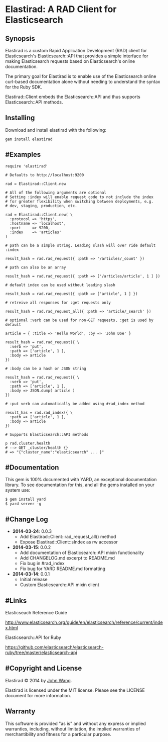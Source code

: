 Elastirad: A RAD Client for Elasticsearch
====================================================

Synopsis
--------

Elastirad is a custom Rapid Application Development (RAD) client for
Elasticsearch's Elasticsearch::API that provides a simple interface for
making Elasticsearch requests based on Elasticsearch's online documentation.

The primary goal for Elastirad is to enable use of the Elasticsearch online
curl-based documentation alone without needing to understand the syntax for
the Ruby SDK.

Elastirad::Client embeds the Elasticsearch::API and thus supports
Elasticsearch::API methods.

Installing
----------

Download and install elastirad with the following:

    gem install elastirad

#Examples
---------

    require 'elastirad'

    # Defaults to http://localhost:9200

    rad = Elastirad::Client.new

    # All of the following arguments are optional
    # Setting :index will enable request code to not include the index
    # for greater flexibility when switching between deployments, e.g.
    # dev, staging, production, etc.

    rad = Elastirad::Client.new( \
      :protocol => 'https',
      :hostname => 'localhost',
      :port     => 9200,
      :index    => 'articles'
    )

    # path can be a simple string. Leading slash will over ride default :index

    result_hash = rad.rad_request({ :path => '/articles/_count' })

    # path can also be an array

    result_hash = rad.rad_request({ :path => ['/articles/article', 1 ] })

    # default index can be used without leading slash

    result_hash = rad.rad_request({ :path => ['article', 1 ] })

    # retreive all responses for :get requests only

    result_hash = rad.rad_request_all({ :path => 'article/_search' })

    # optional :verb can be used for non-GET requests, :get is used by default

    article = { :title => 'Hello World', :by => 'John Doe' }

    result_hash = rad.rad_request({ \
      :verb => 'put',
      :path => ['article', 1 ],
      :body => article
    })

    # :body can be a hash or JSON string

    result_hash = rad.rad_request({ \
      :verb => 'put',
      :path => ['article', 1 ],
      :body => JSON.dump( article )
    })

    # :put verb can automatically be added using #rad_index method

    result_has = rad.rad_index({ \
      :path => ['article', 1 ],
      :body => article
    })

    # Supports Elasticsearch::API methods

    p rad.cluster.health
    # --> GET _cluster/health {}
    # => "{"cluster_name":"elasticsearch" ... }"

#Documentation
--------------

This gem is 100% documented with YARD, an exceptional documentation library. To see documentation for this, and all the gems installed on your system use:

    $ gem install yard
    $ yard server -g

#Change Log
-----------

- **2014-03-24**: 0.0.3
  - Add Elastirad::Client::rad_request_all() method
  - Expose Elastirad::Client::sIndex as rw accessor
- **2014-03-15**: 0.0.2
  - Add documentation of Elasticsearch::API mixin functionality
  - Add CHANGELOG.md excerpt to README.md
  - Fix bug in #rad_index
  - Fix bug for YARD README.md formatting
- **2014-03-14**: 0.0.1
  - Initial release
  - Custom Elasticsearch::API mixin client

#Links
------

Elasticseach Reference Guide

http://www.elasticsearch.org/guide/en/elasticsearch/reference/current/index.html

Elasticsearch::API for Ruby

https://github.com/elasticsearch/elasticsearch-ruby/tree/master/elasticsearch-api

#Copyright and License
----------------------

Elastirad &copy; 2014 by [John Wang](mailto:johncwang@gmail.com).

Elastirad is licensed under the MIT license. Please see the LICENSE document for more information.

Warranty
--------

This software is provided "as is" and without any express or implied warranties, including, without limitation, the implied warranties of merchantibility and fitness for a particular purpose.